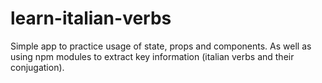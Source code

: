 # learn-italian-verbs
Simple app to practice usage of state, props and components. As well as using npm modules to extract key information (italian verbs and their conjugation).

